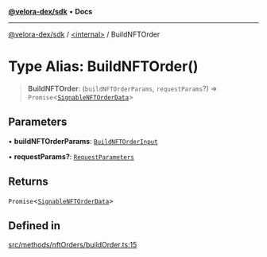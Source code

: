 [**@velora-dex/sdk**](../../README.md) • **Docs**

***

[@velora-dex/sdk](../../globals.md) / [\<internal\>](../README.md) / BuildNFTOrder

# Type Alias: BuildNFTOrder()

> **BuildNFTOrder**: (`buildNFTOrderParams`, `requestParams`?) => `Promise`\<[`SignableNFTOrderData`](../../type-aliases/SignableNFTOrderData.md)\>

## Parameters

• **buildNFTOrderParams**: [`BuildNFTOrderInput`](../../type-aliases/BuildNFTOrderInput.md)

• **requestParams?**: [`RequestParameters`](RequestParameters.md)

## Returns

`Promise`\<[`SignableNFTOrderData`](../../type-aliases/SignableNFTOrderData.md)\>

## Defined in

[src/methods/nftOrders/buildOrder.ts:15](https://github.com/VeloraDEX/sdk/blob/feat/extend_delta_orders_filtering/src/methods/nftOrders/buildOrder.ts#L15)

